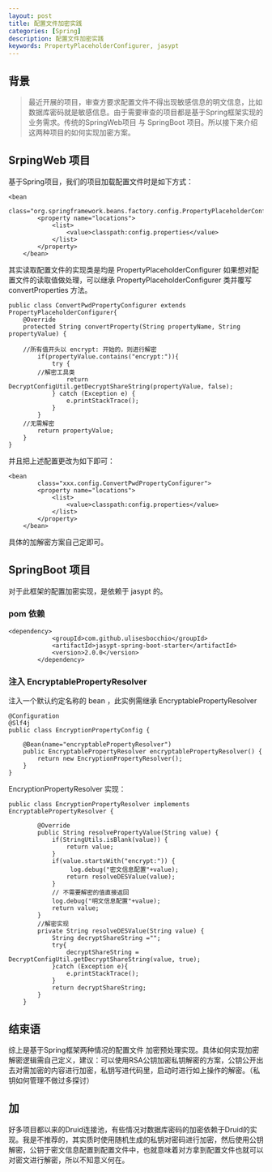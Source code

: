 ```yaml
---
layout: post
title: 配置文件加密实践
categories: [Spring]
description: 配置文件加密实践
keywords: PropertyPlaceholderConfigurer, jasypt
---
```


## 背景
> 最近开展的项目，审查方要求配置文件不得出现敏感信息的明文信息，比如数据库密码就是敏感信息。由于需要审查的项目都是基于Spring框架实现的业务需求。传统的SpringWeb项目 与 SpringBoot 项目。所以接下来介绍这两种项目的如何实现加密方案。

## SrpingWeb 项目
基于Spring项目，我们的项目加载配置文件时是如下方式：
```
<bean
        class="org.springframework.beans.factory.config.PropertyPlaceholderConfigurer">
        <property name="locations">
            <list>
                <value>classpath:config.properties</value>
            </list>
        </property>
    </bean>
```
其实读取配置文件的实现类是均是 PropertyPlaceholderConfigurer 如果想对配置文件的读取值做处理，可以继承 PropertyPlaceholderConfigurer 类并覆写 convertProperties 方法。

```
public class ConvertPwdPropertyConfigurer extends PropertyPlaceholderConfigurer{
	@Override
	protected String convertProperty(String propertyName, String propertyValue) {

    //所有值开头以 encrypt: 开始的，则进行解密
		if(propertyValue.contains("encrypt:")){
			try {
        //解密工具类
				return DecryptConfigUtil.getDecryptShareString(propertyValue, false);
			} catch (Exception e) {
				e.printStackTrace();
			}
		}
    //无需解密
		return propertyValue;
	}
}
```
并且把上述配置更改为如下即可：
```
<bean
        class="xxx.config.ConvertPwdPropertyConfigurer">
        <property name="locations">
            <list>
                <value>classpath:config.properties</value>
            </list>
        </property>
    </bean>
```

具体的加解密方案自己定即可。

## SpringBoot 项目
对于此框架的配置加密实现，是依赖于 jasypt 的。

### pom 依赖
```
<dependency>
			<groupId>com.github.ulisesbocchio</groupId>
			<artifactId>jasypt-spring-boot-starter</artifactId>
			<version>2.0.0</version>
		</dependency>
```

### 注入 EncryptablePropertyResolver

注入一个默认约定名称的 bean ，此实例需继承 EncryptablePropertyResolver

```
@Configuration
@Slf4j
public class EncryptionPropertyConfig {

    @Bean(name="encryptablePropertyResolver")
    public EncryptablePropertyResolver encryptablePropertyResolver() {
        return new EncryptionPropertyResolver();
    }
}
```

EncryptionPropertyResolver 实现：
```
public class EncryptionPropertyResolver implements EncryptablePropertyResolver {

        @Override
        public String resolvePropertyValue(String value) {
            if(StringUtils.isBlank(value)) {
                return value;
            }
            if(value.startsWith("encrypt:")) {
                 log.debug("密文信息配置"+value);
                return resolveDESValue(value);
            }
            // 不需要解密的值直接返回
            log.debug("明文信息配置"+value);
            return value;
        }
        //解密实现
        private String resolveDESValue(String value) {
            String decryptShareString ="";
            try{
                decryptShareString = DecryptConfigUtil.getDecryptShareString(value, true);
            }catch (Exception e){
                e.printStackTrace();
            }
            return decryptShareString;
        }
    }
```
## 结束语
综上是基于Spring框架两种情况的配置文件 加密预处理实现。具体如何实现加密解密逻辑需自己定义，建议：可以使用RSA公钥加密私钥解密的方案，公钥公开出去对需加密的内容进行加密，私钥写进代码里，启动时进行如上操作的解密。（私钥如何管理不做过多探讨）

## 加
好多项目都以来的Druid连接池，有些情况对数据库密码的加密依赖于Druid的实现。我是不推荐的，其实质时使用随机生成的私钥对密码进行加密，然后使用公钥解密，公钥于密文信息配置到配置文件中，也就意味着对方拿到配置文件也就可以对密文进行解密，所以不知意义何在。
